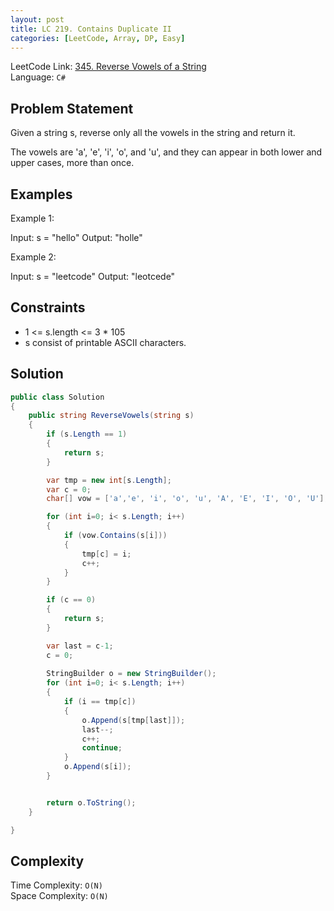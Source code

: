 ```yaml
---
layout: post
title: LC 219. Contains Duplicate II
categories: [LeetCode, Array, DP, Easy]
---
```


LeetCode Link: [345. Reverse Vowels of a String](https://leetcode.com/problems/reverse-vowels-of-a-string/description/?source=submission-ac)  
Language: `C#`

## Problem Statement
Given a string s, reverse only all the vowels in the string and return it.

The vowels are 'a', 'e', 'i', 'o', and 'u', and they can appear in both lower and upper cases, more than once.

## Examples

Example 1:

Input: s = "hello"
Output: "holle"

Example 2:

Input: s = "leetcode"
Output: "leotcede"

## Constraints

* 1 <= s.length <= 3 * 105
* s consist of printable ASCII characters.

## Solution

``` csharp
public class Solution 
{
    public string ReverseVowels(string s) 
    {
        if (s.Length == 1)
        {
            return s;
        }   

        var tmp = new int[s.Length];    
        var c = 0;
        char[] vow = ['a','e', 'i', 'o', 'u', 'A', 'E', 'I', 'O', 'U'];

        for (int i=0; i< s.Length; i++)
        {
            if (vow.Contains(s[i]))
            {
                tmp[c] = i;
                c++;
            }
        }

        if (c == 0)
        {
            return s;
        }

        var last = c-1;
        c = 0;
        
        StringBuilder o = new StringBuilder();
        for (int i=0; i< s.Length; i++)
        {
            if (i == tmp[c])
            {
                o.Append(s[tmp[last]]);
                last--;
                c++;
                continue;
            }
            o.Append(s[i]);
        }


        return o.ToString();
    }

}
```

## Complexity

Time Complexity: `O(N)`  
Space Complexity: `O(N)`  
